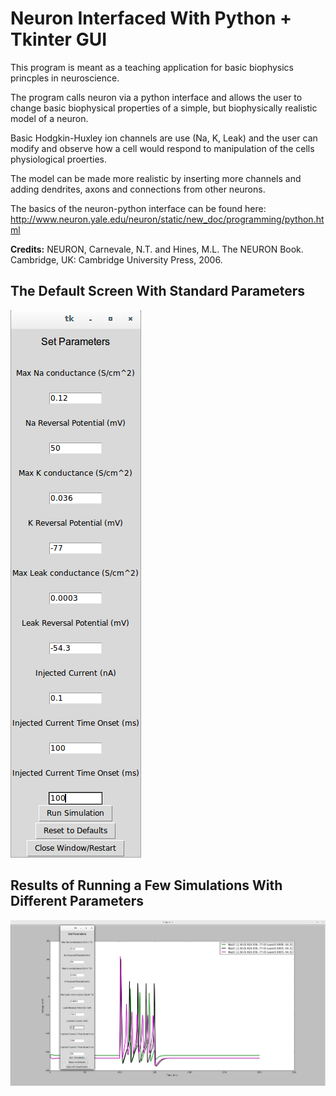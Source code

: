 #      Neuron Interfaced With Python + Tkinter GUI        #


This program is meant as a teaching application for basic biophysics princples in neuroscience.

The program calls neuron via a python interface and allows the user to change basic biophysical properties of a simple, but biophysically realistic model of a neuron.

Basic Hodgkin-Huxley ion channels are use (Na, K, Leak) and the user can modify and observe how a cell would respond to manipulation of the cells physiological proerties.

The model can be made more realistic by inserting more channels and adding dendrites, axons and connections from other neurons.

The basics of the neuron-python interface can be found here: http://www.neuron.yale.edu/neuron/static/new_doc/programming/python.html

**Credits:**
NEURON, Carnevale, N.T. and Hines, M.L. The NEURON Book. 
Cambridge, UK: Cambridge University Press, 2006. 

##	The Default Screen With Standard Parameters	##
![alt text](screenshots/Default_Screen.png "This is the screen you will see on opening")
##	Results of Running a Few Simulations With Different Parameters	##
![alt text](screenshots/RunScreen.png "Example of screen after running Gibbs Sampler on a file with desired parameters")


